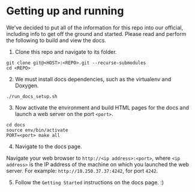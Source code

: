 # Getting up and running

We've decided to put all of the information for this repo into our official,
including info to get off the ground and started. Please read and perform the
following to build and view the docs.

1. Clone this repo and navigate to its folder.
```
git clone git@<HOST>:<REPO>.git --recurse-submodules
cd <REPO>
```

2. We must install docs dependencies, such as the virtualenv and Doxygen.
```
./run_docs_setup.sh
```

3. Now activate the environment and build HTML pages for the docs and launch a
   web server on the port `<port>`.

```
cd docs
source env/bin/activate
PORT=<port> make all
```

4. Navigate to the docs page.

Navigate your web browser to `http://<ip address>:<port>`, where `<ip address>`
is the IP address of the machine on which you launched the web server. For
example: `http://10.250.37.37:4242`, for port ``4242``.

5. Follow the `Getting Started` instructions on the docs page. :)
